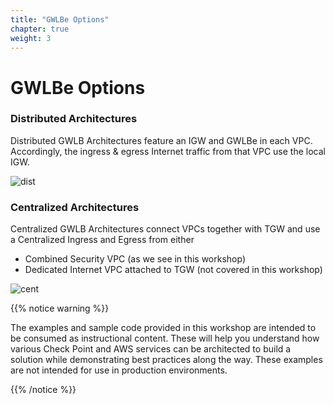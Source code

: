 ```yaml
---
title: "GWLBe Options"
chapter: true
weight: 3
---
```


# GWLBe Options

### Distributed Architectures 

Distributed GWLB Architectures feature an IGW and GWLBe in each VPC.  Accordingly, the ingress & egress Internet traffic from that VPC use the local IGW. 

![dist](https://chkp-gwlb-ws01.s3.us-west-2.amazonaws.com/dist-01.png)

### Centralized Architectures

Centralized GWLB Architectures connect VPCs together with TGW and use a Centralized Ingress and Egress from either 
- Combined Security VPC (as we see in this workshop)
- Dedicated Internet VPC attached to TGW (not covered in this workshop)

![cent](https://chkp-gwlb-ws01.s3.us-west-2.amazonaws.com/cent-01.png)


{{% notice warning %}}
<p style='text-align: left;'>
The examples and sample code provided in this workshop are intended to be consumed as instructional content. These will help you understand how various Check Point and AWS services can be architected to build a solution while demonstrating best practices along the way. These examples are not intended for use in production environments.
</p>
{{% /notice %}}